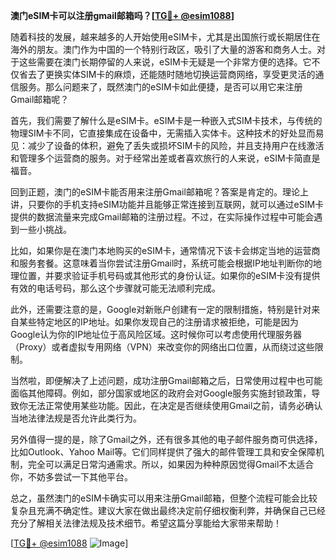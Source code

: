 **澳门eSIM卡可以注册gmail邮箱吗？[[TG💪+ @esim1088](https://t.me/s/esim1088)]**

随着科技的发展，越来越多的人开始使用eSIM卡，尤其是出国旅行或长期居住在海外的朋友。澳门作为中国的一个特别行政区，吸引了大量的游客和商务人士。对于这些需要在澳门长期停留的人来说，eSIM卡无疑是一个非常方便的选择。它不仅省去了更换实体SIM卡的麻烦，还能随时随地切换运营商网络，享受更灵活的通信服务。那么问题来了，既然澳门的eSIM卡如此便捷，是否可以用它来注册Gmail邮箱呢？

首先，我们需要了解什么是eSIM卡。eSIM卡是一种嵌入式SIM卡技术，与传统的物理SIM卡不同，它直接集成在设备中，无需插入实体卡。这种技术的好处显而易见：减少了设备的体积，避免了丢失或损坏SIM卡的风险，并且支持用户在线激活和管理多个运营商的服务。对于经常出差或者喜欢旅行的人来说，eSIM卡简直是福音。

回到正题，澳门的eSIM卡能否用来注册Gmail邮箱呢？答案是肯定的。理论上讲，只要你的手机支持eSIM功能并且能够正常连接到互联网，就可以通过eSIM卡提供的数据流量来完成Gmail邮箱的注册过程。不过，在实际操作过程中可能会遇到一些小挑战。

比如，如果你是在澳门本地购买的eSIM卡，通常情况下该卡会绑定当地的运营商和服务套餐。这意味着当你尝试注册Gmail时，系统可能会根据IP地址判断你的地理位置，并要求验证手机号码或其他形式的身份认证。如果你的eSIM卡没有提供有效的电话号码，那么这个步骤就可能无法顺利完成。

此外，还需要注意的是，Google对新账户创建有一定的限制措施，特别是针对来自某些特定地区的IP地址。如果你发现自己的注册请求被拒绝，可能是因为Google认为你的IP地址位于高风险区域。这时候你可以考虑使用代理服务器（Proxy）或者虚拟专用网络（VPN）来改变你的网络出口位置，从而绕过这些限制。

当然啦，即便解决了上述问题，成功注册Gmail邮箱之后，日常使用过程中也可能面临其他障碍。例如，部分国家或地区的政府会对Google服务实施封锁政策，导致你无法正常使用某些功能。因此，在决定是否继续使用Gmail之前，请务必确认当地法律法规是否允许此类行为。

另外值得一提的是，除了Gmail之外，还有很多其他的电子邮件服务商可供选择，比如Outlook、Yahoo Mail等。它们同样提供了强大的邮件管理工具和安全保障机制，完全可以满足日常沟通需求。所以，如果因为种种原因觉得Gmail不太适合你，不妨多尝试一下其他平台。

总之，虽然澳门的eSIM卡确实可以用来注册Gmail邮箱，但整个流程可能会比较复杂且充满不确定性。建议大家在做出最终决定前仔细权衡利弊，并确保自己已经充分了解相关法律法规及技术细节。希望这篇分享能给大家带来帮助！

[[TG💪+ @esim1088](https://t.me/s/esim1088) ![Image](https://i.postimg.cc/4NQfJmqS/Snipaste-2025-05-13-00-14-12.png)]